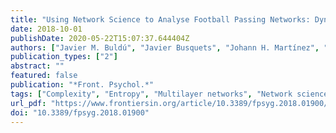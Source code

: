 ```yaml
---
title: "Using Network Science to Analyse Football Passing Networks: Dynamics, Space, Time, and the Multilayer Nature of the Game"
date: 2018-10-01
publishDate: 2020-05-22T15:07:37.644404Z
authors: ["Javier M. Buldú", "Javier Busquets", "Johann H. Martínez", "José L. Herrera-Diestra", "Ignacio Echegoyen", "Javier Galeano", "Jordi Luque"]
publication_types: ["2"]
abstract: ""
featured: false
publication: "*Front. Psychol.*"
tags: ["Complexity", "Entropy", "Multilayer networks", "Network science", "Passing networks", "Soccer"]
url_pdf: "https://www.frontiersin.org/article/10.3389/fpsyg.2018.01900/full"
doi: "10.3389/fpsyg.2018.01900"
---
```


